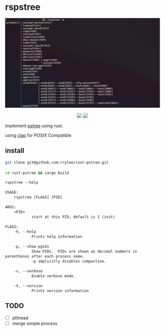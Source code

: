 # rspstree
![](./assets/pic1.png)
<br/>
<p align="center">
<img src="https://img.shields.io/badge/PRs-welcome-brightgreen.svg?style=flat-square">
<img src="https://img.shields.io/github/last-commit/rrylee/rust-pstree?style=flat-square">
</p>

implement [pstree](https://man7.org/linux/man-pages/man5/proc.5.htm) using rust.

using [clap](https://github.com/clap-rs/clap) for POSIX Compatible

## install

```bash
git clone git@github.com:rrylee/rust-pstree.git

cd rust-pstree && cargo build
```

```shell
rspstree --help

USAGE:
    rspstree [FLAGS] [PID]

ARGS:
    <PID>
            start at this PID; default is 1 (init)

FLAGS:
    -h, --help
            Prints help information

    -p, --show-pgids
            Show PIDs.  PIDs are shown as decimal numbers in parentheses after each process name.
            -p implicitly disables compaction.

    -v, --verbose
            Enable verbose mode.

    -V, --version
            Prints version information
```

## TODO

- [ ] pthread
- [ ] merge simple process
